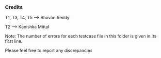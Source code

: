 ### Credits

T1, T3, T4, T5 --> Bhuvan Reddy

T2             --> Kanishka Mittal

Note: The number of errors for each testcase file in this folder is given in its first line.

Please feel free to report any discrepancies
